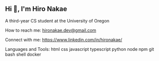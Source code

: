 ## Hi 👋, I'm Hiro Nakae

A third-year CS student at the University of Oregon

How to reach me: hironakae.dev@gmail.com

Connect with me: https://www.linkedin.com/in/hironakae/

Languages and Tools:
html css javascript typescript python node npm git bash shell docker 
